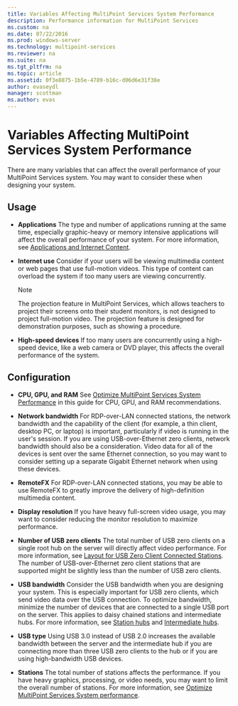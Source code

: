 ```yaml
---
title: Variables Affecting MultiPoint Services System Performance
description: Performance information for MultiPoint Services
ms.custom: na
ms.date: 07/22/2016
ms.prod: windows-server
ms.technology: multipoint-services
ms.reviewer: na
ms.suite: na
ms.tgt_pltfrm: na
ms.topic: article
ms.assetid: 0f3e8875-1b5e-4789-b16c-d06d6e31f38e
author: evaseydl
manager: scottman
ms.author: evas
---
```

# Variables Affecting MultiPoint Services System Performance
There are many variables that can affect the overall performance of your MultiPoint Services system. You may want to consider these when designing your system.  
  
## Usage  
  
-   **Applications** The type and number of applications running at the same time, especially graphic\-heavy or memory intensive applications will affect the overall performance of your system. For more information, see [Applications and Internet Content](hardware-and-performance-recommendations.md#applications-and-internet-content).  
  
-   **Internet use** Consider if your users will be viewing multimedia content or web pages that use full-motion videos. This type of content can overload the system if too many users are viewing concurrently.  
  
    > [!NOTE]  
    > The projection feature in MultiPoint Services, which allows teachers to project their screens onto their student monitors, is not designed to project full-motion video. The projection feature is designed for demonstration purposes, such as showing a procedure.  
  
-   **High-speed devices** If too many users are concurrently using a high-speed device, like a web camera or DVD player, this affects the overall performance of the system.  
  
## Configuration  
  
-   **CPU, GPU, and RAM** See [Optimize MultiPoint Services System Performance](hardware-and-performance-recommendations.md#optimize-multipoint-services-system-performance) in this guide for CPU, GPU, and RAM recommendations.  
-   **Network bandwidth** For RDP-over-LAN connected stations, the network bandwidth and the capability of the client (for example, a thin client, desktop PC, or laptop) is important, particularly if video is running in the user's session. If you are using USB-over-Ethernet zero clients, network bandwidth should also be a consideration. Video data for all of the devices is sent over the same Ethernet connection, so you may want to consider setting up a separate Gigabit Ethernet network when using these devices.  
-   **RemoteFX** For RDP-over-LAN connected stations, you may be able to use RemoteFX to greatly improve the delivery of high-definition multimedia content.  
-   **Display resolution** If you have heavy full-screen video usage, you may want to consider reducing the monitor resolution to maximize performance.  
-   **Number of USB zero clients** The total number of USB zero clients on a single root hub on the server will directly affect video performance. For more information, see [Layout for USB Zero Client Connected Stations](MultiPoint-services-Site-Planning.md#layout-for-usb-zero-client-connected-stations). The number of USB-over-Ethernet zero client stations that are supported might be slightly less than the number of USB zero clients.  
-   **USB bandwidth** Consider the USB bandwidth when you are designing your system.  This is especially important for USB zero clients, which send video data over the USB connection. To optimize bandwidth, minimize the number of devices that are connected to a single USB port on the server. This applies to daisy chained stations and intermediate hubs. For more information, see [Station hubs](MultiPoint-services-Site-Planning.md#station-hubs) and [Intermediate hubs](MultiPoint-services-Site-Planning.md#intermediate-hubs).  
  
-   **USB type** Using USB 3.0 instead of USB 2.0 increases the available bandwidth between the server and the intermediate hub if you are connecting more than three USB zero clients to the hub or if you are using high-bandwidth USB devices.  
  
-   **Stations** The total number of stations affects the performance. If you have heavy graphics, processing, or video needs, you may want to limit the overall number of stations. For more information, see [Optimize MultiPoint Services System performance](hardware-and-performance-recommendations.md#optimize-multipoint-services-system-performance).